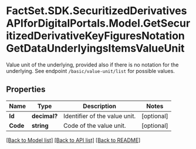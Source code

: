 # FactSet.SDK.SecuritizedDerivativesAPIforDigitalPortals.Model.GetSecuritizedDerivativeKeyFiguresNotationGetDataUnderlyingsItemsValueUnit
Value unit of the underlying, provided also if there is no notation for the underlying. See endpoint `/basic/value-unit/list` for possible values.

## Properties

Name | Type | Description | Notes
------------ | ------------- | ------------- | -------------
**Id** | **decimal?** | Identifier of the value unit. | [optional] 
**Code** | **string** | Code of the value unit. | [optional] 

[[Back to Model list]](../README.md#documentation-for-models) [[Back to API list]](../README.md#documentation-for-api-endpoints) [[Back to README]](../README.md)

